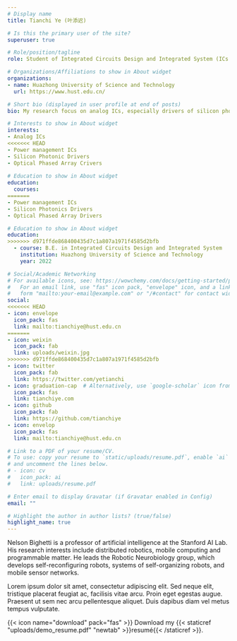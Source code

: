 ```yaml
---
# Display name
title: Tianchi Ye (叶添迟)

# Is this the primary user of the site?
superuser: true

# Role/position/tagline
role: Student of Integrated Circuits Design and Integrated System (ICs design)  

# Organizations/Affiliations to show in About widget
organizations:
- name: Huazhong University of Science and Technology
  url: https://www.hust.edu.cn/

# Short bio (displayed in user profile at end of posts)
bio: My research focus on analog ICs, especially drivers of silicon photonics.

# Interests to show in About widget
interests:
- Analog ICs 
<<<<<<< HEAD
- Power management ICs 
- Silicon Photonic Drivers
- Optical Phased Array Crivers
  
# Education to show in About widget
education:
  courses:
=======
- Power management ICs
- Silicon Photonics Drivers
- Optical Phased Array Drivers

# Education to show in About widget
education:
>>>>>>> d971ffde868400435d7c1a807a1971f4585d2bfb
  - course: B.E. in Integrated Circuits Design and Integrated System
    institution: Huazhong University of Science and Technology
    year: 2022

# Social/Academic Networking
# For available icons, see: https://wowchemy.com/docs/getting-started/page-builder/#icons
#   For an email link, use "fas" icon pack, "envelope" icon, and a link in the
#   form "mailto:your-email@example.com" or "/#contact" for contact widget.
social:
<<<<<<< HEAD
- icon: envelope
  icon_pack: fas
  link: mailto:tianchiye@hust.edu.cn
=======
- icon: weixin
  icon_pack: fab
  link: uploads/weixin.jpg
>>>>>>> d971ffde868400435d7c1a807a1971f4585d2bfb
- icon: twitter
  icon_pack: fab
  link: https://twitter.com/yetianchi
- icon: graduation-cap  # Alternatively, use `google-scholar` icon from `ai` icon pack
  icon_pack: fas
  link: tianchiye.com
- icon: github
  icon_pack: fab
  link: https://github.com/tianchiye
- icon: envelop
  icon_pack: fas
  link: mailto:tianchiye@hust.edu.cn

# Link to a PDF of your resume/CV.
# To use: copy your resume to `static/uploads/resume.pdf`, enable `ai` icons in `params.toml`, 
# and uncomment the lines below.
# - icon: cv
#   icon_pack: ai
#   link: uploads/resume.pdf

# Enter email to display Gravatar (if Gravatar enabled in Config)
email: ""

# Highlight the author in author lists? (true/false)
highlight_name: true
---
```


Nelson Bighetti is a professor of artificial intelligence at the Stanford AI Lab. His research interests include distributed robotics, mobile computing and programmable matter. He leads the Robotic Neurobiology group, which develops self-reconfiguring robots, systems of self-organizing robots, and mobile sensor networks.

Lorem ipsum dolor sit amet, consectetur adipiscing elit. Sed neque elit, tristique placerat feugiat ac, facilisis vitae arcu. Proin eget egestas augue. Praesent ut sem nec arcu pellentesque aliquet. Duis dapibus diam vel metus tempus vulputate.

{{< icon name="download" pack="fas" >}} Download my {{< staticref "uploads/demo_resume.pdf" "newtab" >}}resumé{{< /staticref >}}.
